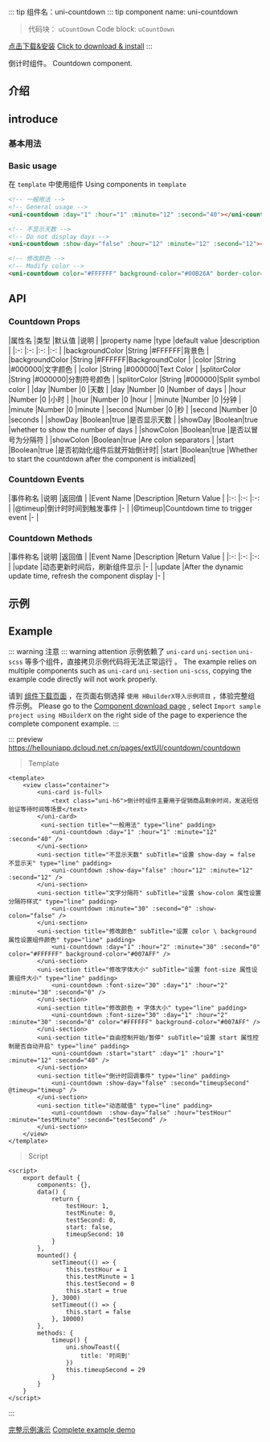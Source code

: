 

::: tip 组件名：uni-countdown
::: tip component name: uni-countdown
> 代码块： `uCountDown`
> Code block: `uCountDown`
 
[点击下载&安装](https://ext.dcloud.net.cn/plugin?name=uni-countdown)
[Click to download & install](https://ext.dcloud.net.cn/plugin?name=uni-countdown)
:::

倒计时组件。
Countdown component.


## 介绍
## introduce
### 基本用法
### Basic usage

在 ``template`` 中使用组件
Using components in ``template``

```html
<!-- 一般用法 -->
<!-- General usage -->
<uni-countdown :day="1" :hour="1" :minute="12" :second="40"></uni-countdown>

<!-- 不显示天数 -->
<!-- Do not display days -->
<uni-countdown :show-day="false" :hour="12" :minute="12" :second="12"></uni-countdown>

<!-- 修改颜色 -->
<!-- Modify color -->
<uni-countdown color="#FFFFFF" background-color="#00B26A" border-color="#00B26A" :day="1" :hour="2" :minute="30" :second="0"></uni-countdown>
```



## API

### Countdown Props 

|属性名				|类型	|默认值	|说明				|
|property name |type |default value |description |
|:-:				|:-:	|:-:	|:-:				|
|backgroundColor	|String	|#FFFFFF|背景色				|
|backgroundColor |String |#FFFFFF|BackgroundColor |
|color				|String	|#000000|文字颜色			|
|color |String |#000000|Text Color |
|splitorColor		|String	|#000000|分割符号颜色			|
|splitorColor |String |#000000|Split symbol color |
|day				|Number	|0		|天数				|
|day |Number |0 |Number of days |
|hour				|Number	|0		|小时				|
|hour |Number |0 |hour |
|minute				|Number	|0		|分钟				|
|minute |Number |0 |minute |
|second				|Number	|0		|秒					|
|second |Number |0 |seconds |
|showDay			|Boolean|true	|是否显示天数		|
|showDay |Boolean|true |whether to show the number of days |
|showColon			|Boolean|true	|是否以冒号为分隔符	|
|showColon |Boolean|true |Are colon separators |
|start				|Boolean|true	|是否初始化组件后就开始倒计时|
|start |Boolean|true |Whether to start the countdown after the component is initialized|

### Countdown Events

|事件称名	|说明							|返回值	|
|Event Name |Description |Return Value |
|:-:		|:-:							|:-:		|
|@timeup|倒计时时间到触发事件	|-			|
|@timeup|Countdown time to trigger event |- |



### Countdown Methods

|事件称名	|说明							|返回值	|
|Event Name |Description |Return Value |
|:-:		|:-:							|:-:		|
|update		|动态更新时间后，刷新组件显示		|-			|
|update |After the dynamic update time, refresh the component display |- |





## 示例
## Example
::: warning 注意
::: warning attention
示例依赖了 `uni-card` `uni-section` `uni-scss` 等多个组件，直接拷贝示例代码将无法正常运行 。
The example relies on multiple components such as `uni-card` `uni-section` `uni-scss`, copying the example code directly will not work properly.

请到 [组件下载页面](https://ext.dcloud.net.cn/plugin?name=uni-countdown) ，在页面右侧选择 `使用 HBuilderX导入示例项目` ，体验完整组件示例。
Please go to the [Component download page](https://ext.dcloud.net.cn/plugin?name=uni-countdown) , select `Import sample project using HBuilderX` on the right side of the page to experience the complete component example.
:::

::: preview https://hellouniapp.dcloud.net.cn/pages/extUI/countdown/countdown
> Template
```vue
<template>
	<view class="container">
		<uni-card is-full>
			<text class="uni-h6">倒计时组件主要用于促销商品剩余时间，发送短信验证等待时间等场景</text>
		</uni-card>
		 <uni-section title="一般用法" type="line" padding>
			<uni-countdown :day="1" :hour="1" :minute="12" :second="40" />
		</uni-section>
		<uni-section title="不显示天数" subTitle="设置 show-day = false 不显示天" type="line" padding>
			<uni-countdown :show-day="false" :hour="12" :minute="12" :second="12" />
		</uni-section>
		<uni-section title="文字分隔符" subTitle="设置 show-colon 属性设置分隔符样式" type="line" padding>
			<uni-countdown :minute="30" :second="0" :show-colon="false" />
		</uni-section>
		<uni-section title="修改颜色" subTitle="设置 color \ background 属性设置组件颜色" type="line" padding>
			<uni-countdown :day="1" :hour="2" :minute="30" :second="0" color="#FFFFFF" background-color="#007AFF" />
		</uni-section>
		<uni-section title="修改字体大小" subTitle="设置 font-size 属性设置组件大小" type="line" padding>
			<uni-countdown :font-size="30" :day="1" :hour="2" :minute="30" :second="0" />
		</uni-section>
		<uni-section title="修改颜色 + 字体大小" type="line" padding>
			<uni-countdown :font-size="30" :day="1" :hour="2" :minute="30" :second="0" color="#FFFFFF" background-color="#007AFF" />
		</uni-section>
		<uni-section title="自由控制开始/暂停" subTitle="设置 start 属性控制是否自动开启" type="line" padding>
			<uni-countdown :start="start" :day="1" :hour="1" :minute="12" :second="40" />
		</uni-section>
		<uni-section title="倒计时回调事件" type="line" padding>
			<uni-countdown :show-day="false" :second="timeupSecond" @timeup="timeup" />
		</uni-section>
		<uni-section title="动态赋值" type="line" padding>
			<uni-countdown  :show-day="false" :hour="testHour" :minute="testMinute" :second="testSecond" />
		</uni-section>
	</view>
</template>
```
> Script
```vue
<script>
	export default {
		components: {},
		data() {
			return {
				testHour: 1,
				testMinute: 0,
				testSecond: 0,
				start: false,
				timeupSecond: 10
			}
		},
		mounted() {
			setTimeout(() => {
				this.testHour = 1
				this.testMinute = 1
				this.testSecond = 0
				this.start = true
			}, 3000)
			setTimeout(() => {
				this.start = false
			}, 10000)
		},
		methods: {
			timeup() {
				uni.showToast({
					title: '时间到'
				})
				this.timeupSecond = 29
			}
		}
	}
</script>

```
:::

[完整示例演示](https://hellouniapp.dcloud.net.cn/pages/extUI/countdown/countdown)
[Complete example demo](https://hellouniapp.dcloud.net.cn/pages/extUI/countdown/countdown)

